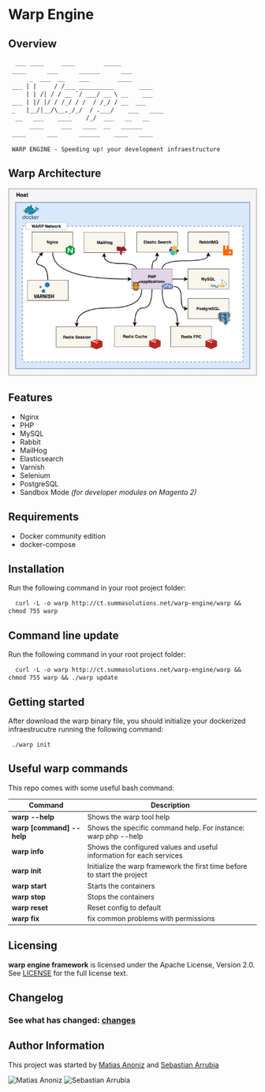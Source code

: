# Warp Engine

## Overview


```
  ___ ____     ____        _____
 ____      ___      ______      ___
      _  ___  __    ___        ____
 ___ | |     / /___ __________       ____
     | | /| / / __ `/ ___/ __ \ __    ___
 ___ | |/ |/ / /_/ / /  / /_/ / __  ___
 _   |__/|__/\__,_/_/  / .___/    ___   ____
  __   ___    ____    /_/  ___   __   __
      ____     ___   ____  __   ______
 ____      ___      ______    ____   ____

 WARP ENGINE - Speeding up! your development infraestructure
```

##  Warp Architecture

![Warp Architecture](release/landing/img/warp_architecture.jpg)


## Features

* Nginx
* PHP
* MySQL
* Rabbit
* MailHog
* Elasticsearch
* Varnish
* Selenium
* PostgreSQL
* Sandbox Mode _(for developer modules on Magento 2)_

## Requirements

* Docker community edition
* docker-compose


## Installation

Run the following command in your root project folder:

```
  curl -L -o warp http://ct.summasolutions.net/warp-engine/warp && chmod 755 warp
```

## Command line update

Run the following command in your root project folder:

```
  curl -L -o warp http://ct.summasolutions.net/warp-engine/warp && chmod 755 warp && ./warp update
```

## Getting started

After download the warp binary file, you should initialize your dockerized infraestrucutre running the following command:

```
 ./warp init	
```

## Useful warp commands

This repo comes with some useful bash command:

|  Command  |  Description  |
|  -------  |  -----------  |
| **warp --help** | Shows the warp tool help |
| **warp [command] --help** | Shows the specific command help. For instance: warp php --help |
| **warp info** | Shows the configured values and useful information for each services |
| **warp init** |  Initialize the warp framework the first time before to start the project |
| **warp start** | Starts the containers |
| **warp stop** | Stops the containers |
| **warp reset** | Reset config to default |
| **warp fix** | fix common problems with permissions |


## Licensing

**warp engine framework** is licensed under the Apache License, Version 2.0.
See [LICENSE](LICENSE) for the full license text.



## Changelog

### See what has changed: [changes](CHANGES.md)

## Author Information

This project was started by [Matias Anoniz](https://github.com/yosoyfunes/) and [Sebastian Arrubia](https://github.com/sarrubia/)

![Matias Anoniz](https://github.com/yosoyfunes.png?size=100)
![Sebastian Arrubia](https://github.com/sarrubia.png?size=100)




